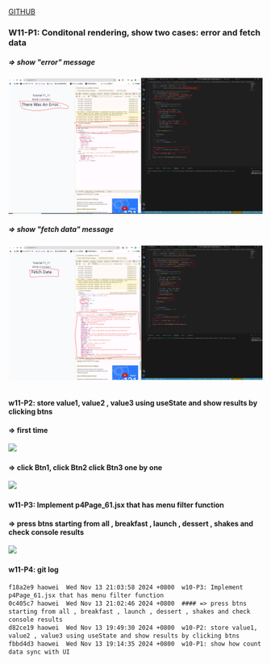[GITHUB](https://github.com/haowei212410061/1131-wp1-demo-61)

### W11-P1: Conditonal rendering, show two cases: error and fetch data

##### => show "error" message

![](w11-p1-1.png)

##### => show "fetch data" message

![](w11-p1-2.png)

```

```

#### w11-P2: store value1, value2 , value3 using useState and show results by clicking btns

#### => first time

![](w11-p2-1.png)

#### => click Btn1, click Btn2 click Btn3 one by one

![](w11-p2-2.png)

#### w11-P3: Implement p4Page_61.jsx that has menu filter function

#### => press btns starting from all , breakfast , launch , dessert , shakes and check console results

![](w11-p3.png)

#### w11-P4: git log

```
f18a2e9 haowei  Wed Nov 13 21:03:58 2024 +0800  w10-P3: Implement p4Page_61.jsx that has menu filter function
0c405c7 haowei  Wed Nov 13 21:02:46 2024 +0800  #### => press btns starting from all , breakfast , launch , dessert , shakes and check console results
d82ce19 haowei  Wed Nov 13 19:49:30 2024 +0800  w10-P2: store value1, value2 , value3 using useState and show results by clicking btns
fbbd4d3 haowei  Wed Nov 13 19:14:35 2024 +0800  w10-P1: show how count data sync with UI

```
